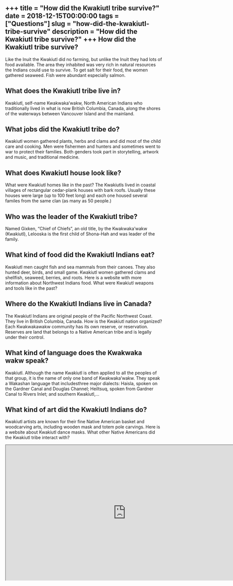 +++
title = "How did the Kwakiutl tribe survive?"
date = 2018-12-15T00:00:00
tags = ["Questions"]
slug = "how-did-the-kwakiutl-tribe-survive"
description = "How did the Kwakiutl tribe survive?"
+++
How did the Kwakiutl tribe survive?
-----------------------------------

Like the Inuit the Kwakiutl did no farming, but unlike the Inuit they had lots of food available. The area they inhabited was very rich in natural resources the Indians could use to survive. To get salt for their food, the women gathered seaweed. Fish were abundant especially salmon.

What does the Kwakiutl tribe live in?
-------------------------------------

Kwakiutl, self-name Kwakwaka’wakw, North American Indians who traditionally lived in what is now British Columbia, Canada, along the shores of the waterways between Vancouver Island and the mainland.

What jobs did the Kwakiutl tribe do?
------------------------------------

Kwakiutl women gathered plants, herbs and clams and did most of the child care and cooking. Men were fishermen and hunters and sometimes went to war to protect their families. Both genders took part in storytelling, artwork and music, and traditional medicine.

What does Kwakiutl house look like?
-----------------------------------

What were Kwakiutl homes like in the past? The Kwakiutls lived in coastal villages of rectangular cedar-plank houses with bark roofs. Usually these houses were large (up to 100 feet long) and each one housed several familes from the same clan (as many as 50 people.)

Who was the leader of the Kwakiutl tribe?
-----------------------------------------

Named Gixken, “Chief of Chiefs”, an old title, by the Kwakwaka’wakw (Kwakiutl), Lelooska is the first child of Shona-Hah and was leader of the family.

What kind of food did the Kwakiutl Indians eat?
-----------------------------------------------

Kwakiutl men caught fish and sea mammals from their canoes. They also hunted deer, birds, and small game. Kwakiutl women gathered clams and shellfish, seaweed, berries, and roots. Here is a website with more information about Northwest Indians food. What were Kwakiutl weapons and tools like in the past?

Where do the Kwakiutl Indians live in Canada?
---------------------------------------------

The Kwakiutl Indians are original people of the Pacific Northwest Coast. They live in British Columbia, Canada. How is the Kwakiutl nation organized? Each Kwakwakawakw community has its own reserve, or reservation. Reserves are land that belongs to a Native American tribe and is legally under their control.

What kind of language does the Kwakwaka wakw speak?
---------------------------------------------------

Kwakiutl. Although the name Kwakiutl is often applied to all the peoples of that group, it is the name of only one band of Kwakwaka’wakw. They speak a Wakashan language that includesthree major dialects: Haisla, spoken on the Gardner Canal and Douglas Channel; Heiltsuq, spoken from Gardner Canal to Rivers Inlet; and southern Kwakiutl,…

What kind of art did the Kwakiutl Indians do?
---------------------------------------------

Kwakiutl artists are known for their fine Native American basket and woodcarving arts, including wooden mask and totem pole carvings. Here is a website about Kwakiutl dance masks. What other Native Americans did the Kwakiutl tribe interact with?

<iframe allow="accelerometer; autoplay; clipboard-write; encrypted-media; gyroscope; picture-in-picture" allowfullscreen="" class="__youtube_prefs__  epyt-is-override  no-lazyload" data-no-lazy="1" data-origheight="433" data-origwidth="770" data-skipgform_ajax_framebjll="" height="433" id="_ytid_11284" loading="lazy" src="https://www.youtube.com/embed/6eRAXhYSLlM?enablejsapi=1&autoplay=0&cc_load_policy=0&cc_lang_pref=&iv_load_policy=1&loop=0&modestbranding=0&rel=1&fs=1&playsinline=0&autohide=2&theme=dark&color=red&controls=1&" title="YouTube player" width="770"></iframe>